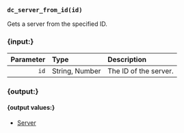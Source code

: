 ### `dc_server_from_id(id)`

Gets a server from the specified ID.


### {input:}

| Parameter | Type           | Description           |
|----------:|:---------------|:----------------------|
|      `id` | String, Number | The ID of the server. |


### {output:}

#### {output values:}

* [Server](/values/server.md)